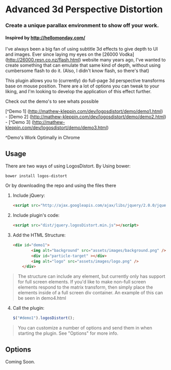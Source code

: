# Advanced 3d Perspective Distortion

### Create a unique parallax environment to show off your work.
#### Inspired by http://hellomonday.com/

I've always been a big fan of using subtitle 3d effects to give depth to UI and images. Ever since laying my eyes on the [26000 Vodka] (http://26000.resn.co.nz/flash.html) website many years ago, I've wanted to create something that can emulate that same kind of depth, without using cumbersome flash to do it. (Also, I didn't know flash, so there's that)

This plugin allows you to (currently) do full-page 3d perspective transforms base on mouse position. There are a lot of options you can tweak to your liking, and I'm looking to develop the application of this effect further.

Check out the demo's to see whats possible

[^Demo 1] (http://mathew-kleppin.com/dev/logosdistort/demo/demo1.html) - [Demo 2] (http://mathew-kleppin.com/dev/logosdistort/demo/demo2.html) - [^Demo 3] (http://mathew-kleppin.com/dev/logosdistort/demo/demo3.html)

^Demo's Work Optimally in Chrome

## Usage

There are two ways of using LogosDistort. By Using bower:
```   
bower install logos-distort
```
Or by downloading the repo and using the files there

1. Include jQuery:

	```html
	<script src="http://ajax.googleapis.com/ajax/libs/jquery/2.0.0/jquery.min.js"></script>
	```

2. Include plugin's code:

	```html
	<script src="dist/jquery.logosDistort.min.js"></script>
	```

3. Add the HTML Structure:

	```html
	<div id="demo1">
        	<img alt="background" src="assets/images/background.png" />
        	<div id="particle-target" ></div>
        	<img alt="logo" src="assets/images/logo.png" />
    	</div>
	```

> The structure can include any element, but currently only has support for full screen elements. If you'd like to make non-full screen elements respond to the matrix transform, then simply place the elements inside of a full screen div container. An example of this can be seen in demo4.html


4. Call the plugin:

	```javascript
	$("#demo1").logosDistort();
	```

> You can customize a number of options and send them in when starting the plugin. See "Options" for more info.

## Options

Coming Soon.
